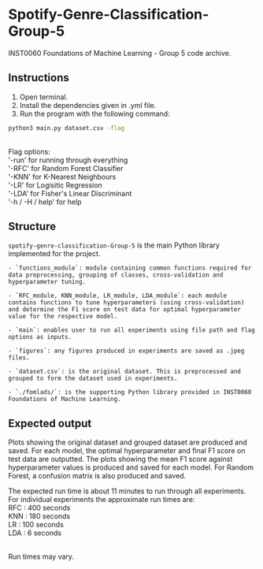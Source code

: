 # Spotify-Genre-Classification-Group-5
INST0060 Foundations of Machine Learning - Group 5 code archive.

## Instructions
1. Open terminal.
2. Install the dependencies given in .yml file.
3. Run the program with the following command:

```bash
python3 main.py dataset.csv -flag 
```

<br>Flag options: 
<br>'-run' for running through everything 
<br>'-RFC' for Random Forest Classifier 
<br>'-KNN' for K-Nearest Neighbours
<br>'-LR' for Logisitic Regression
<br>'-LDA' for Fisher's Linear Discriminant
<br>'-h / -H / help' for help

## Structure

 `spotify-genre-classification-Group-5` is the main Python library implemented for the project.

    - `functions_module`: module containing common functions required for data preprocessing, grouping of classes, cross-validation and hyperparameter tuning.

    - `RFC_module, KNN_module, LR_module, LDA_module`: each module contains functions to tune hyperparameters (using cross-validation) and determine the F1 score on test data for optimal hyperparameter value for the respective model.

    - `main`: enables user to run all experiments using file path and flag options as inputs.

    - `figures`: any figures produced in experiments are saved as .jpeg files.
    
    - `dataset.csv`: is the original dataset. This is preprocessed and grouped to form the dataset used in experiments.
    
    - `./fomlads/`: is the supporting Python library provided in INST0060 Foundations of Machine Learning.

## Expected output

Plots showing the original dataset and grouped dataset are produced and saved. For each model, the optimal hyperparameter and final F1 score on test data are outputted. The plots showing the mean F1 score against hyperparameter values is produced and saved for each model. For Random Forest, a confusion matrix is also produced and saved.

The expected run time is about 11 minutes to run through all experiments. For individual experiments the approximate run times are:
<br> RFC : 400 seconds
<br> KNN : 180 seconds
<br> LR : 100 seconds
<br> LDA : 6 seconds

<br> Run times may vary.
